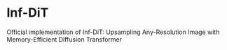 # Inf-DiT
Official implementation of Inf-DiT: Upsampling Any-Resolution Image with Memory-Efficient Diffusion Transformer
